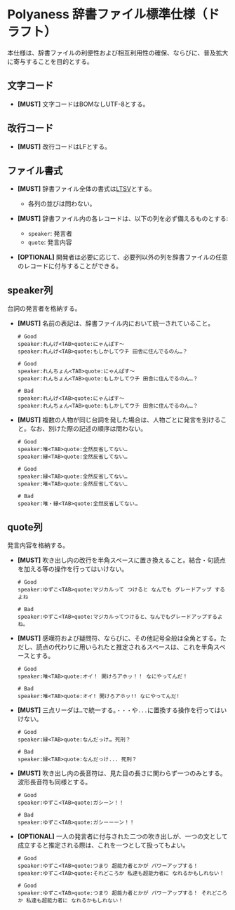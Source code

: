 # Polyaness 辞書ファイル標準仕様（ドラフト）

本仕様は、辞書ファイルの利便性および相互利用性の確保、ならびに、普及拡大に寄与することを目的とする。



## 文字コード

- **[MUST]** 文字コードはBOMなしUTF-8とする。



## 改行コード

- **[MUST]** 改行コードはLFとする。



## ファイル書式

- **[MUST]** 辞書ファイル全体の書式は[LTSV](http://ltsv.org/)とする。
    - 各列の並びは問わない。

- **[MUST]** 辞書ファイル内の各レコードは、以下の列を必ず備えるものとする:
    - `speaker`: 発言者
    - `quote`: 発言内容

- **[OPTIONAL]** 開発者は必要に応じて、必要列以外の列を辞書ファイルの任意のレコードに付与することができる。



## speaker列

台詞の発言者を格納する。

- **[MUST]** 名前の表記は、辞書ファイル内において統一されていること。

  ```text
  # Good
  speaker:れんげ<TAB>quote:にゃんぱす〜
  speaker:れんげ<TAB>quote:もしかしてウチ 田舎に住んでるのん…？
  ```

  ```text
  # Good
  speaker:れんちょん<TAB>quote:にゃんぱす〜
  speaker:れんちょん<TAB>quote:もしかしてウチ 田舎に住んでるのん…？
  ```

  ```text
  # Bad
  speaker:れんげ<TAB>quote:にゃんぱす〜
  speaker:れんちょん<TAB>quote:もしかしてウチ 田舎に住んでるのん…？
  ```

- **[MUST]** 複数の人物が同じ台詞を発した場合は、人物ごとに発言を別けること。なお、別けた際の記述の順序は問わない。

  ```text
  # Good
  speaker:唯<TAB>quote:全然反省してない…
  speaker:縁<TAB>quote:全然反省してない…
  ```

  ```text
  # Good
  speaker:縁<TAB>quote:全然反省してない…
  speaker:唯<TAB>quote:全然反省してない…
  ```

  ```text
  # Bad
  speaker:唯・縁<TAB>quote:全然反省してない…
  ```



## quote列

発言内容を格納する。

- **[MUST]** 吹き出し内の改行を半角スペースに置き換えること。結合・句読点を加える等の操作を行ってはいけない。

  ```text
  # Good
  speaker:ゆずこ<TAB>quote:マジカルって つけると なんでも グレードアップ するよね
  ```

  ```text
  # Bad
  speaker:ゆずこ<TAB>quote:マジカルってつけると、なんでもグレードアップするよね。
  ```

- **[MUST]** 感嘆符および疑問符、ならびに、その他記号全般は全角とする。ただし、読点の代わりに用いられたと推定されるスペースは、これを半角スペースとする。

  ```text
  # Good
  speaker:唯<TAB>quote:オイ！ 開けろアホッ！！ なにやってんだ！
  ```

  ```text
  # Bad
  speaker:唯<TAB>quote:オイ! 開けろアホッ!! なにやってんだ!
  ```

- **[MUST]** 三点リーダは`…`で統一する。`・・・`や`...`に置換する操作を行ってはいけない。

  ```text
  # Good
  speaker:縁<TAB>quote:なんだっけ… 死刑？
  ```

  ```text
  # Bad
  speaker:縁<TAB>quote:なんだっけ... 死刑？
  ```

- **[MUST]** 吹き出し内の長音符は、見た目の長さに関わらず一つのみとする。波形長音符も同様とする。

  ```text
  # Good
  speaker:ゆずこ<TAB>quote:ガシーン！！
  ```

  ```text
  # Bad
  speaker:ゆずこ<TAB>quote:ガシーーーン！！
  ```

- **[OPTIONAL]** 一人の発言者に付与された二つの吹き出しが、一つの文として成立すると推定される際は、これを一つとして扱ってもよい。

  ```text
  # Good
  speaker:ゆずこ<TAB>quote:つまり 超能力者とかが パワーアップする！
  speaker:ゆずこ<TAB>quote:それどころか 私達も超能力者に なれるかもしれない！

  # Good
  speaker:ゆずこ<TAB>quote:つまり 超能力者とかが パワーアップする！ それどころか 私達も超能力者に なれるかもしれない！
  ```
